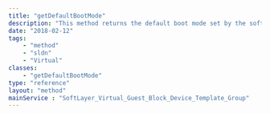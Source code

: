 ```yaml
---
title: "getDefaultBootMode"
description: "This method returns the default boot mode set by the software description "
date: "2018-02-12"
tags:
    - "method"
    - "sldn"
    - "Virtual"
classes:
    - "getDefaultBootMode"
type: "reference"
layout: "method"
mainService : "SoftLayer_Virtual_Guest_Block_Device_Template_Group"
---
```

